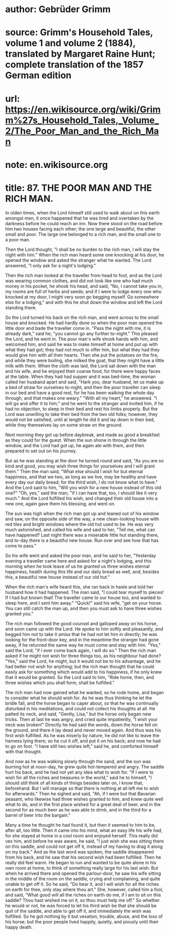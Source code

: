 # author: Gebrüder Grimm
# source: Grimm's Household Tales, volume 1 and volume 2 (1884), translated by Margaret Raine Hunt; complete translation of the 1857 German edition
# url: https://en.wikisource.org/wiki/Grimm%27s_Household_Tales,_Volume_2/The_Poor_Man_and_the_Rich_Man
# note: en.wikisource.org
# title: 87. THE POOR MAN AND THE RICH MAN. 

In olden times, when the Lord himself still used to walk about on this earth amongst men, it once happened that he was tired and overtaken by the darkness before he could reach an inn. Now there stood on the road before him two houses facing each other; the one large and beautiful, the other small and poor. The large one belonged to a rich man, and the small one to a poor man. 

Then the Lord thought, "I shall be no burden to the rich man, I will stay the night with him." When the rich man heard some one knocking at his door, he opened the window and asked the stranger what he wanted. The Lord answered, "I only ask for a night's lodging." 

Then the rich man looked at the traveller from head to foot, and as the Lord was wearing common clothes, and did not look like one who had much money in his pocket, he shook his head, and said, "No, I cannot take you in, my rooms are full of herbs and seeds; and if I were to lodge every one who knocked at my door, I might very soon go begging myself. Go somewhere else for a lodging," and with this he shut down the window and left the Lord standing there. 

So the Lord turned his back on the rich man, and went across to the small house and knocked. He had hardly done so when the poor man opened the little door and bade the traveller come in. "Pass the night with me, it is already dark," said he; "you cannot go any further to-night." This pleased the Lord, and he went in. The poor man's wife shook hands with him, and welcomed ​him, and said he was to make himself at home and put up with what they had got; they had not much to offer him, but what they had they would give him with all their hearts. Then she put the potatoes on the fire, and while they were boiling, she milked the goat, that they might have a little milk with them. When the cloth was laid, the Lord sat down with the man and his wife, and he enjoyed their coarse food, for there were happy faces at the table. When they had had supper and it was bed-time, the woman called her husband apart and said, "Hark you, dear husband, let us make up a bed of straw for ourselves to-night, and then the poor traveller can sleep in our bed and have a good rest, for he has been walking the whole day through, and that makes one weary." "With all my heart," he answered. "I will go and offer it to him;" and he went to the stranger and invited him, if he had no objection, to sleep in their bed and rest his limbs properly. But the Lord was unwilling to take their bed from the two old folks; however, they would not be satisfied, until at length he did it and lay down in their bed, while they themselves lay on some straw on the ground. 

Next morning they got up before daybreak, and made as good a breakfast as they could for the guest. When the sun shone in through the little window, and the Lord had got up, he again ate with them, and then prepared to set out on his journey. 

But as he was standing at the door he turned round and said, "As you are so kind and good, you may wish three things for yourselves and I will grant them." Then the man said, "What else should I wish for but eternal happiness, and that we two, as long as we live, may be healthy and have every day our daily bread; for the third wish, I do not know what to have." And the Lord said to him, "Will you wish for a new house instead of this old one?" "Oh, yes," said the man; "if I can have that, too, I should like it very much." And the Lord fulfilled his wish, and changed their old house into a new one, again gave them his blessing, and went on. 

The sun was high when the rich man got up and leaned out of his window and saw, on the opposite side of the way, a new clean-looking house with red tiles and bright ​windows where the old hut used to be. He was very much astonished, and called his wife and said to her, "Tell me, what can have happened? Last night there was a miserable little hut standing there, and to-day there is a beautiful new house. Run over and see how that has come to pass." 

So his wife went and asked the poor man, and he said to her, "Yesterday evening a traveller came here and asked for a night's lodging, and this morning when he took leave of us he granted us three wishes eternal happiness, health during this life and our daily bread as well, and, besides this, a beautiful new house instead of our old hut." 

When the rich man's wife heard this, she ran back in haste and told her husband how it had happened. The man said, "I could tear myself to pieces! If I had but known that! The traveller came to our house too, and wanted to sleep here, and I sent him away." "Quick!" said his wife, "get on your horse. You can still catch the man up, and then you must ask to have three wishes granted you." 

The rich man followed the good counsel and galloped away on his horse, and soon came up with the Lord. He spoke to him softly and pleasantly, and begged him not to take it amiss that he had not let him in directly; he was looking for the front-door key, and in the meantime the stranger had gone away, if he returned the same way he must come and stay with him. "Yes," said the Lord; "if I ever come back again, I will do so." Then the rich man asked if he might not wish for three things too, as his neighbour had done? "Yes," said the Lord, he might, but it would not be to his advantage, and he had better not wish for anything; but the rich man thought that he could easily ask for something which would add to his happiness, if he only knew that it would be granted. So the Lord said to him, "Ride home, then, and three wishes which you shall form, shall be fulfilled." 

The rich man had now gained what he wanted, so he rode home, and began to consider what he should wish for. As he was thus thinking he let the bridle fall, and the horse began to caper about, so that he was continually ​disturbed in his meditations, and could not collect his thoughts at all. He patted its neck, and said, "Gently, Lisa," but the horse only began new tricks. Then at last he was angry, and cried quite impatiently, "I wish your neck was broken!" Directly he had said the words, down the horse fell on the ground, and there it lay dead and never moved again. And thus was his first wish fulfilled. As he was miserly by nature, he did not like to leave the harness lying there; so he cut it off, and put it on his back; and now he had to go on foot. "I have still two wishes left," said he, and comforted himself with that thought. 

And now as he was walking slowly through the sand, and the sun was burning hot at noon-day, he grew quite hot-tempered and angry. The saddle hurt his back, and he had not yet any idea what to wish for. "If I were to wish for all the riches and treasures in the world," said he to himself, "I should still think of all kinds of things besides later on, I know that, beforehand. But I will manage so that there is nothing at all left me to wish for afterwards." Then he sighed and said, "Ah, if I were but that Bavarian peasant, who likewise had three wishes granted to him, and knew quite well what to do, and in the first place wished for a great deal of beer, and in the second for as much beer as he was able to drink, and in the third for a barrel of beer into the bargain." 

Many a time he thought he had found it, but then it seemed to him to be, after all, too little. Then it came into his mind, what an easy life his wife had, for she stayed at home in a cool room and enjoyed herself. This really did vex him, and before he was aware, he said, "I just wish she was sitting there on this saddle, and could not get off it, instead of my having to drag it along on my back." And as the last word was spoken, the saddle disappeared from his back, and he saw that his second wish had been fulfilled. Then he really did feel warm. He began to run and wanted to be quite alone in his own room at home, to think of something really large for his last wish. But when he arrived there and opened the parlour-door, he saw his wife sitting in the middle of the room on the saddle, crying and complaining, and quite ​unable to get off it. So he said, "Do bear it, and I will wish for all the riches on earth for thee, only stay where thou art." She, however, called him a fool, and said, "What good will all the riches on earth do me, if I am to sit on this saddle? Thou hast wished me on it, so thou must help me off." So whether he would or not, he was forced to let his third wish be that she should be quit of the saddle, and able to get off it, and immediately the wish was fulfilled. So he got nothing by it but vexation, trouble, abuse, and the loss of his horse; but the poor people lived happily, quietly, and piously until their happy death. 

